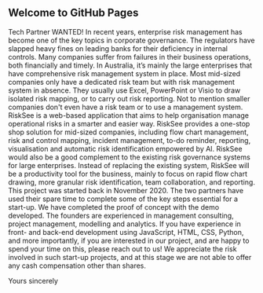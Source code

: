 ## Welcome to GitHub Pages

Tech Partner WANTED!
In recent years, enterprise risk management has become one of the key topics in corporate governance. The regulators have slapped heavy fines on leading banks for their deficiency in internal controls. Many companies suffer from failures in their business operations, both financially and timely.
In Australia, it’s mainly the large enterprises that have comprehensive risk management system in place. Most mid-sized companies only have a dedicated risk team but with risk management system in absence. They usually use Excel, PowerPoint or Visio to draw isolated risk mapping, or to carry out risk reporting. Not to mention smaller companies don't even have a risk team or to use a management system.
RiskSee is a web-based application that aims to help organisation manage operational risks in a smarter and easier way. 
RiskSee provides a one-stop shop solution for mid-sized companies, including flow chart management, risk and control mapping, incident management, to-do reminder, reporting, visualisation and automatic risk identification empowered by AI.
RiskSee would also be a good complement to the existing risk governance systems for large enterprises. Instead of replacing the existing system, RiskSee will be a productivity tool for the business, mainly to focus on rapid flow chart drawing, more granular risk identification, team collaboration, and reporting.
This project was started back in November 2020. The two partners have used their spare time to complete some of the key steps essential for a start-up. We have completed the proof of concept with the demo developed. The founders are experienced in management consulting, project management, modelling and analytics. 
If you have experience in front- and back-end development using JavaScript, HTML, CSS, Python, and more importantly, if you are interested in our project, and are happy to spend your time on this, please reach out to us! We appreciate the risk involved in such start-up projects, and at this stage we are not able to offer any cash compensation other than shares. 

Yours sincerely

